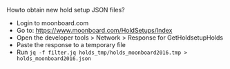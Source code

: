 Howto obtain new hold setup JSON files?
- Login to moonboard.com
- Go to: https://www.moonboard.com/HoldSetups/Index
- Open the developer tools > Network > Response for GetHoldsetupHolds
- Paste the response to a temporary file
- Run ```jq -f filter.jq holds_tmp/holds_moonboard2016.tmp > holds_moonboard2016.json```